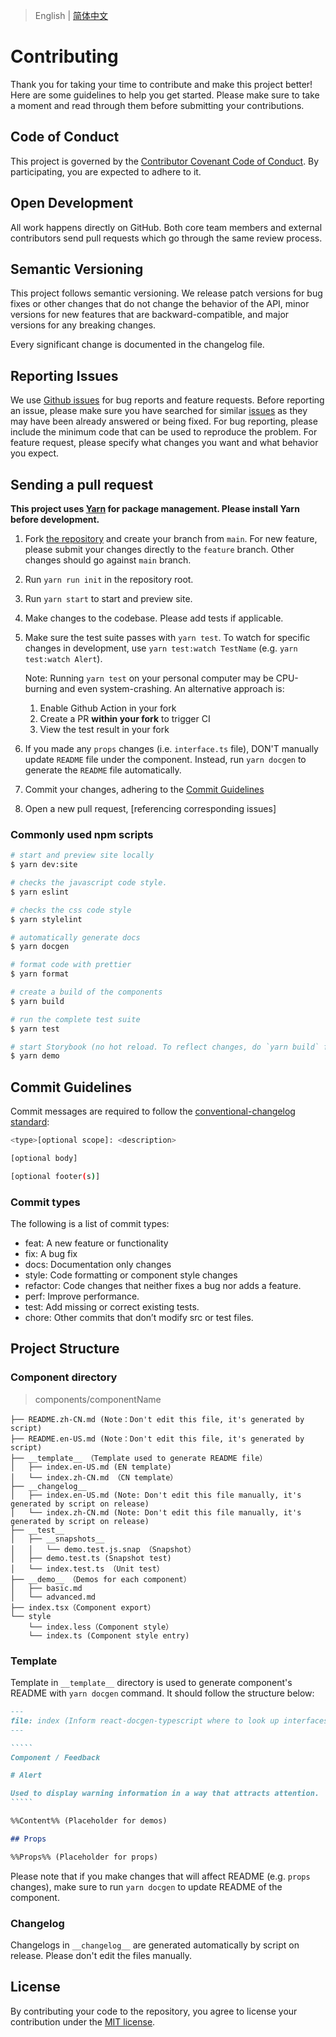 
> English | [简体中文](./CONTRIBUTING.zh-CN.md)
# Contributing

Thank you for taking your time to contribute and make this project better! Here are some guidelines to help you get started. Please make sure to take a moment and read through them before submitting your contributions.

## Code of Conduct

This project is governed by the [Contributor Covenant Code of Conduct](./CODE_OF_CONDUCT.md). By participating, you are expected to adhere to it.

## Open Development

All work happens directly on GitHub. Both core team members and external contributors send pull requests which go through the same review process.

## Semantic Versioning

This project follows semantic versioning. We release patch versions for bug fixes or other changes that do not change the behavior of the API, minor versions for new features that are backward-compatible, and major versions for any breaking changes.

Every significant change is documented in the changelog file.

## Reporting Issues

We use [Github issues](https://github.com/fireWinters/YD-design/issues) for bug reports and feature requests. Before reporting an issue, please make sure you have searched for similar [issues](https://github.com/fireWinters/YD-design/issues) as they may have been already answered or being fixed.  For bug reporting, please include the minimum code that can be used to reproduce the problem. For feature request, please specify what changes you want and what behavior you expect.

## Sending a pull request

**This project uses [Yarn](https://yarnpkg.com/) for package management. Please install Yarn before development.**

1. Fork [the repository](https://github.com/fireWinters/YD-design) and create your branch from `main`. For new feature, please submit your changes directly to the `feature` branch. Other changes should go against `main` branch.
1. Run `yarn run init` in the repository root.
1. Run `yarn start` to start and preview site.
1. Make changes to the codebase. Please add tests if applicable.
1. Make sure the test suite passes with `yarn test`. To watch for specific changes in development, use `yarn test:watch TestName` (e.g. `yarn test:watch Alert`).

    Note: Running `yarn test` on your personal computer may be CPU-burning and even system-crashing. An alternative approach is:
    1. Enable Github Action in your fork
    2. Create a PR **within your fork** to trigger CI
    3. View the test result in your fork

1. If you made any `props` changes (i.e. `interface.ts` file), DON'T manually update `README` file under the component. Instead, run `yarn docgen` to generate the `README` file automatically.
1. Commit your changes, adhering to the [Commit Guidelines](#commit-guidelines)
1. Open a new pull request, [referencing corresponding issues]

### Commonly used npm scripts

```bash
# start and preview site locally
$ yarn dev:site

# checks the javascript code style.
$ yarn eslint

# checks the css code style
$ yarn stylelint

# automatically generate docs
$ yarn docgen

# format code with prettier
$ yarn format

# create a build of the components
$ yarn build

# run the complete test suite
$ yarn test

# start Storybook (no hot reload. To reflect changes, do `yarn build` first)
$ yarn demo
```

## Commit Guidelines

Commit messages are required to follow the [conventional-changelog standard](https://www.conventionalcommits.org/en/v1.0.0/):

```bash
<type>[optional scope]: <description>

[optional body]

[optional footer(s)]
```

### Commit types

The following is a list of commit types:

- feat: A new feature or functionality
- fix: A bug fix
- docs: Documentation only changes
- style: Code formatting or component style changes
- refactor: Code changes that neither fixes a bug nor adds a feature.
- perf: Improve performance.
- test: Add missing or correct existing tests.
- chore: Other commits that don’t modify src or test files.

## Project Structure

### Component directory

> components/componentName

```
├── README.zh-CN.md (Note：Don't edit this file, it's generated by script)
├── README.en-US.md (Note：Don't edit this file, it's generated by script)
├── __template__ （Template used to generate README file）
│   ├── index.en-US.md (EN template)
│   └── index.zh-CN.md （CN template）
├── __changelog__ 
│   ├── index.en-US.md (Note: Don't edit this file manually, it's generated by script on release)
│   └── index.zh-CN.md (Note: Don't edit this file manually, it's generated by script on release)
├── __test__
│   ├── __snapshots__
│   │   └── demo.test.js.snap （Snapshot）
│   ├── demo.test.ts (Snapshot test)
│   └── index.test.ts （Unit test）
├── __demo__ （Demos for each component）
│   ├── basic.md
│   └── advanced.md
├── index.tsx（Component export）
└── style
    └── index.less（Component style）
    └── index.ts (Component style entry)
```

### Template

Template in `__template__` directory is used to generate component's README with `yarn docgen` command. It should follow the structure below:

~~~markdown
---
file: index (Inform react-docgen-typescript where to look up interfaces information)
---

`````
Component / Feedback

# Alert

Used to display warning information in a way that attracts attention.
`````

%%Content%% (Placeholder for demos)

## Props

%%Props%% (Placeholder for props)
~~~

Please note that if you make changes that will affect README (e.g. `props` changes), make sure to run `yarn docgen` to update README of the component.

### Changelog

Changelogs in `__changelog__` are generated automatically by script on release. Please don't edit the files manually.

## License

By contributing your code to the repository, you agree to license your contribution under the [MIT license](./LICENSE).
